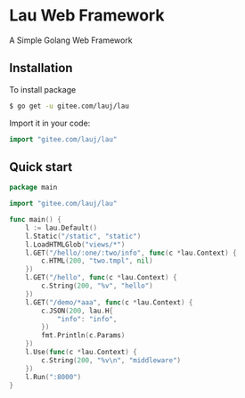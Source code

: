 # Lau Web Framework

A Simple Golang Web Framework


## Installation

To install package

```sh
$ go get -u gitee.com/lauj/lau
```

Import it in your code:

```go
import "gitee.com/lauj/lau"
```


## Quick start

```go
package main

import "gitee.com/lauj/lau"

func main() {
    l := lau.Default()
    l.Static("/static", "static")
    l.LoadHTMLGlob("views/*")
    l.GET("/hello/:one/:two/info", func(c *lau.Context) {
        c.HTML(200, "two.tmpl", nil)
    })
    l.GET("/hello", func(c *lau.Context) {
        c.String(200, "%v", "hello")
    })
    l.GET("/demo/*aaa", func(c *lau.Context) {
        c.JSON(200, lau.H{
            "info": "info",
        })
        fmt.Println(c.Params)
    })
    l.Use(func(c *lau.Context) {
        c.String(200, "%v\n", "middleware")
    })
    l.Run(":8000")
}
```
